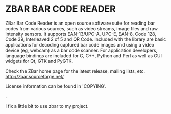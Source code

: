 ZBAR BAR CODE READER
====================

ZBar Bar Code Reader is an open source software suite for reading bar
codes from various sources, such as video streams, image files and raw
intensity sensors. It supports EAN-13/UPC-A, UPC-E, EAN-8, Code 128,
Code 39, Interleaved 2 of 5 and QR Code.  Included with the library
are basic applications for decoding captured bar code images and using
a video device (eg, webcam) as a bar code scanner.  For application
developers, language bindings are included for C, C++, Python and Perl
as well as GUI widgets for Qt, GTK and PyGTK.

Check the ZBar home page for the latest release, mailing lists, etc.
    http://zbar.sourceforge.net/

License information can be found in 'COPYING'.

.

I fix a little bit to use zbar to my project.
